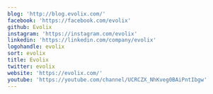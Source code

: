 ```yaml
---
blog: 'http://blog.evolix.com/'
facebook: 'https://facebook.com/evolix'
github: Evolix
instagram: 'https://instagram.com/evolix'
linkedin: 'https://linkedin.com/company/evolix'
logohandle: evolix
sort: evolix
title: Evolix
twitter: evolix
website: 'https://evolix.com/'
youtube: 'https://youtube.com/channel/UCRCZX_NhKveg0BAiPntIbgw'
---
```


